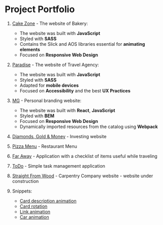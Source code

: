 # Project Portfolio
1. [Cake Zone](https://github.com/GodnyJ/cake-zone/tree/main) - The website of Bakery:
   - The website was built with **JavaScript**
   - Styled with **SASS**
   - Contains the Slick and AOS libraries essential for **animating elements**
   - Focused on **Responsive Web Design**
2. [Paradise](https://github.com/GodnyJ/Paradise) - The website of Travel Agency:
   - The website was built with **JavaScript**
   - Styled with **SASS**
   - Adapted for **mobile devices**
   - Focused on **Accessibility** and the best **UX Practices**
3. [MG](https://github.com/GodnyJ/Personal-Branding-Website) - Personal branding website:
   - The website was built with **React**, **JavaScript**
   - Styled with **BEM**
   - Focused on **Responsive Web Design**
   - Dynamically imported resources from the catalog using **Webpack**
 
4. [Diamonds, Gold & Money](https://github.com/GodnyJ/Diamonds) - Investing website
5. [Pizza Menu](https://github.com/GodnyJ/pizza-menu/tree/main) - Restaurant Menu
6. [Far Away](https://github.com/GodnyJ/far-away) - Application with a checklist of items useful while traveling
7. [ToDo](https://github.com/GodnyJ/ToDo-App) - Simple task management application
8. [Straight From Wood](https://github.com/GodnyJ/Prosto-z-drewna) - Carpentry Company website - website under construction
     
9. Snippets:
   - [Card description animation](https://github.com/GodnyJ/card-description-animation) 
   - [Card rotation](https://github.com/GodnyJ/card-rotation) 
   - [Link animation](https://github.com/GodnyJ/link-animation) 
   - [Car animation](https://github.com/GodnyJ/car-animation)
